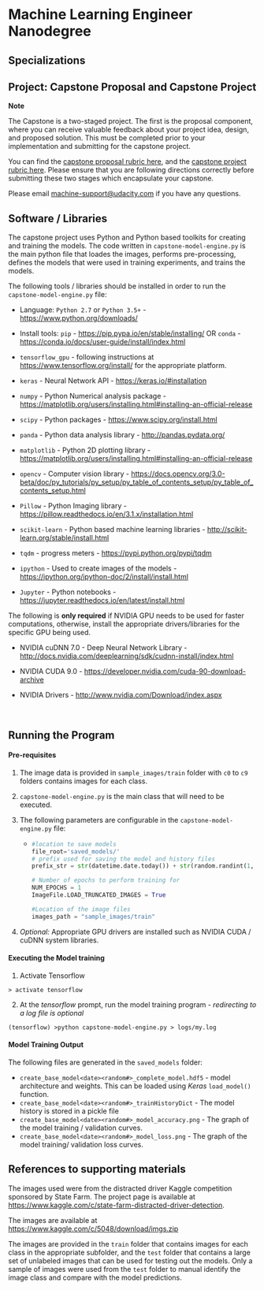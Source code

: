 # Machine Learning Engineer Nanodegree
## Specializations
## Project: Capstone Proposal and Capstone Project

**Note**

The Capstone is a two-staged project. The first is the proposal component, where you can receive valuable feedback about your project idea, design, and proposed solution. This must be completed prior to your implementation and submitting for the capstone project. 

You can find the [capstone proposal rubric here](https://review.udacity.com/#!/rubrics/410/view), and the [capstone project rubric here](https://review.udacity.com/#!/rubrics/108/view). Please ensure that you are following directions correctly before submitting these two stages which encapsulate your capstone.

Please email [machine-support@udacity.com](mailto:machine-support@udacity.com) if you have any questions.

## Software / Libraries

The capstone project uses Python and Python based toolkits for creating and training the models.  The code written in `capstone-model-engine.py` is the main python file that loades the images, performs pre-processing, defines the models that were used in training experiments, and trains the models.  

The following tools / libraries should be installed in order to run the `capstone-model-engine.py` file:

- Language: `Python 2.7` or `Python 3.5+` - https://www.python.org/downloads/
- Install tools: `pip` - https://pip.pypa.io/en/stable/installing/  OR `conda` - https://conda.io/docs/user-guide/install/index.html


- `tensorflow_gpu` - following instructions at https://www.tensorflow.org/install/ for the appropriate platform.
- `keras` - Neural Network API - https://keras.io/#installation
- `numpy` - Python Numerical analysis package - https://matplotlib.org/users/installing.html#installing-an-official-release
- `scipy` - Python packages - https://www.scipy.org/install.html
- `panda` - Python data analysis library - http://pandas.pydata.org/
- `matplotlib` - Python 2D plotting library - https://matplotlib.org/users/installing.html#installing-an-official-release
- `opencv` - Computer vision library - https://docs.opencv.org/3.0-beta/doc/py_tutorials/py_setup/py_table_of_contents_setup/py_table_of_contents_setup.html
- `Pillow` - Python Imaging library - https://pillow.readthedocs.io/en/3.1.x/installation.html
- `scikit-learn` - Python based machine learning libraries - http://scikit-learn.org/stable/install.html
- `tqdm` - progress meters - https://pypi.python.org/pypi/tqdm
- `ipython` - Used to create images of the models - https://ipython.org/ipython-doc/2/install/install.html
- `Jupyter` - Python notebooks  - https://jupyter.readthedocs.io/en/latest/install.html

The following is **only required** if NVIDIA GPU needs to be used for faster computations, otherwise, install the appropriate drivers/libraries for the specific GPU being used.

- NVIDIA cuDNN 7.0 - Deep Neural Network Library - http://docs.nvidia.com/deeplearning/sdk/cudnn-install/index.html

- NVIDIA CUDA 9.0 - https://developer.nvidia.com/cuda-90-download-archive

- NVIDIA Drivers - http://www.nvidia.com/Download/index.aspx

  ​

## Running the Program

#### Pre-requisites

1. The image data is provided in `sample_images/train` folder with `c0` to `c9` folders contains images for each class.

2. `capstone-model-engine.py` is the main class that will need to be executed.  

3. The following parameters are configurable in the `capstone-model-engine.py` file:

   - ```python
     #location to save models
     file_root='saved_models/'
     # prefix used for saving the model and history files
     prefix_str = str(datetime.date.today()) + str(random.randint(1, 100))

     # Number of epochs to perform training for
     NUM_EPOCHS = 1
     ImageFile.LOAD_TRUNCATED_IMAGES = True

     #Location of the image files
     images_path = "sample_images/train"
     ```

4. *Optional:* Appropriate GPU drivers are installed such as NVIDIA CUDA / cuDNN system libraries.

#### Executing the Model training 

1. Activate Tensorflow

```shell
> activate tensorflow
```

2. At the *tensorflow* prompt, run the model training program - *redirecting to a log file is optional*

```
(tensorflow) >python capstone-model-engine.py > logs/my.log
```



#### Model Training Output

The following files are generated in the `saved_models` folder:

- `create_base_model<date><random#>_complete_model.hdf5` - model architecture and weights.  This can be loaded using *Keras* `load_model()` function.
- `create_base_model<date><random#>_trainHistoryDict`  - The model history is stored in a pickle file
- `create_base_model<date><random#>_model_accuracy.png`  - The graph of the model training / validation curves.
- `create_base_model<date><random#>_model_loss.png` - The graph of the model training/ validation loss curves.



## References to supporting materials

The images used were from the distracted driver Kaggle competition sponsored by State Farm.  The project page is available at https://www.kaggle.com/c/state-farm-distracted-driver-detection.

The images are available at https://www.kaggle.com/c/5048/download/imgs.zip

The images are provided in the `train` folder that contains images for each class in the appropriate subfolder, and the `test` folder that contains a large set of unlabeled images that can be used for testing out the models.  Only a sample of images were used from the `test` folder to manual identify the image class and compare with the model predictions.

